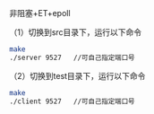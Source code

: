 非阻塞+ET+epoll

（1）切换到src目录下，运行以下命令
```bash
make
./server 9527   //可自己指定端口号
```
（2）切换到test目录下，运行以下命令
```bash
make
./client 9527   //可自己指定端口号
```